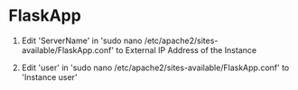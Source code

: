 # FlaskApp

1. Edit 'ServerName' in 'sudo nano /etc/apache2/sites-available/FlaskApp.conf' to External IP Address of the Instance


2. Edit 'user' in 'sudo nano /etc/apache2/sites-available/FlaskApp.conf' to 'Instance user'
